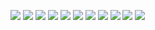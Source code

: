 ![](000000150263.png)
![](000000154464.png)
![](000000449884.png)
![](000000499312.png)
![](000000507234.png)
![](000000508941.png)
![](000000552332.png)
![](000000553536.png)
![](000000560028.png)
![](000000578321.png)
![](bus6.png)
